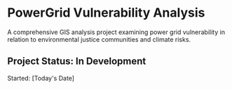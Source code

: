 # PowerGrid Vulnerability Analysis

A comprehensive GIS analysis project examining power grid vulnerability in relation to environmental justice communities and climate risks.

## Project Status: In Development

Started: [Today's Date]
